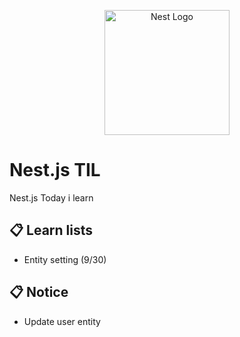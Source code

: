 <p align="center">
  <a href="http://nestjs.com/" target="blank"><img src="https://nestjs.com/img/logo-small.svg" width="200" alt="Nest Logo" /></a>
</p>

# Nest.js TIL
Nest.js Today i learn

## 📋 Learn lists

- Entity setting (9/30)

## 📋 Notice

- Update user entity

